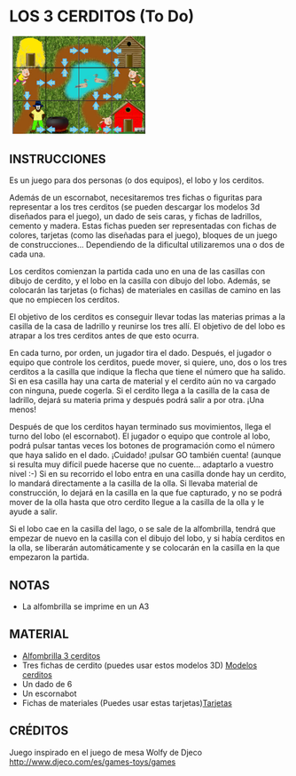 # LOS 3 CERDITOS (To Do)
<p align="left">
  <img src="https://github.com/escornabot/docs/blob/master/Escornabot_Mats/3cerditos/3cerditos.jpg" width="250"/
<p>
  
## INSTRUCCIONES
Es un juego para dos personas (o dos equipos), el lobo y los cerditos.

Además de un escornabot, necesitaremos tres fichas o figuritas para representar a los tres cerditos (se pueden descargar los modelos 3d diseñados para el juego), un dado de seis caras, y fichas de ladrillos, cemento y madera. Estas fichas pueden ser representadas con fichas de colores, tarjetas (como las diseñadas para el juego), bloques de un juego de construcciones... Dependiendo de la dificultal utilizaremos una o dos de cada una.

Los cerditos comienzan la partida cada uno en una de las casillas con dibujo de cerdito, y el lobo en la casilla con dibujo del lobo. 
Además, se colocarán las tarjetas (o fichas) de materiales en casillas de camino en las que no empiecen los cerditos.

El objetivo de los cerditos es conseguir llevar todas las materias primas a la casilla de la casa de ladrillo y reunirse los tres allí.
El objetivo de del lobo es atrapar a los tres cerditos antes de que esto ocurra.

En cada turno, por orden, un jugador tira el dado. Después, el jugador o equipo que controle los cerditos, puede mover, si quiere, uno, dos o los tres cerditos a la casilla que indique la flecha que tiene el número que ha salido. Si en esa casilla hay una carta de material y el cerdito aún no va cargado con ninguna, puede cogerla. Si el cerdito llega a la casilla de la casa de ladrillo, dejará su materia prima y después podrá salir a por otra. ¡Una menos!

Después de que los cerditos hayan terminado sus movimientos, llega el turno del lobo (el escornabot). El jugador o equipo que controle al lobo, podrá pulsar tantas veces los botones de programación como el número que haya salido en el dado. ¡Cuidado! ¡pulsar GO también cuenta! (aunque si resulta muy difícil puede hacerse que no cuente... adaptarlo a vuestro nivel :-) Si en su recorrido el lobo entra en una casilla donde hay un cerdito, lo mandará directamente a la casilla de la olla. Si llevaba material de construcción, lo dejará en la casilla en la que fue capturado, y no se podrá mover de la olla hasta que otro cerdito llegue a la casilla de la olla y le ayude a salir.

Si el lobo cae en la casilla del lago, o se sale de la alfombrilla, tendrá que empezar de nuevo en la casilla con el dibujo del lobo, y si había cerditos en la olla, se liberarán automáticamente y se colocarán en la casilla en la que empezaron la partida. 

## NOTAS
* La alfombrilla se imprime en un A3

## MATERIAL
* [Alfombrilla 3 cerditos][AT]
* Tres fichas de cerdito (puedes usar estos modelos 3D) [Modelos cerditos][TT]
* Un dado de 6
* Un escornabot
* Fichas de materiales (Puedes usar estas tarjetas)[Tarjetas][TA]

## CRÉDITOS
Juego inspirado en el juego de mesa Wolfy de Djeco http://www.djeco.com/es/games-toys/games

[AT]:3cerditos.pdf
[TT]:cerdito.stl
[TA]:tarjetas.pdf
